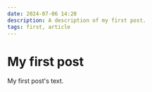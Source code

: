 ```yaml
---
date: 2024-07-06 14:20
description: A description of my first post.
tags: first, article
---
```

# My first post

My first post's text.